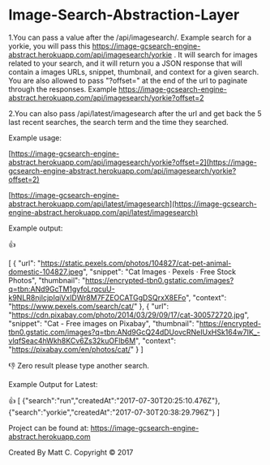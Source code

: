 Image-Search-Abstraction-Layer
==============================

1.You can pass a value after the /api/imagesearch/. Example search for a yorkie, you will pass this https://image-gcsearch-engine-abstract.herokuapp.com/api/imagesearch/yorkie . It will search for images related to your search, and it will return you a JSON response that will contain a images URLs, snippet, thumbnail, and context for a given search. You are also allowed to pass "?offset=" at the end of the url to paginate through the responses. Example https://image-gcsearch-engine-abstract.herokuapp.com/api/imagesearch/yorkie?offset=2

2.You can also pass /api/latest/imagesearch after the url and get back the 5 last recent searches, the search term and the time they searched.

Example usage:

[https://image-gcsearch-engine-abstract.herokuapp.com/api/imagesearch/yorkie?offset=2](https://image-gcsearch-engine-abstract.herokuapp.com/api/imagesearch/yorkie?offset=2)

[https://image-gcsearch-engine-abstract.herokuapp.com/api/latest/imagesearch](https://image-gcsearch-engine-abstract.herokuapp.com/api/latest/imagesearch)

Example output:

:thumbsup: <p>[
    {
        "url": "https://static.pexels.com/photos/104827/cat-pet-animal-domestic-104827.jpeg",
        "snippet": "Cat Images · Pexels · Free Stock Photos",
        "thumbnail": "https://encrypted-tbn0.gstatic.com/images?q=tbn:ANd9GcTM1gyfoLrqcuU-k9NLR8njIcjpIqiVxIDWr8M7FZEOCATGgDSQrxX8EFo",
        "context": "https://www.pexels.com/search/cat/"
    },
    {
        "url": "https://cdn.pixabay.com/photo/2014/03/29/09/17/cat-300572720.jpg",
        "snippet": "Cat - Free images on Pixabay",
        "thumbnail": "https://encrypted-tbn0.gstatic.com/images?q=tbn:ANd9GcQ24dDUovcRNeIUxHSk164w7IK_-vlqfSeac4hWkh8KCv6Zs32kuOFlb6M",
        "context": "https://pixabay.com/en/photos/cat/"
    }
    ]
    </p>

:thumbsdown: Zero result please type another search.

Example Output for Latest:

:thumbsup:
   [
      {"search":"run","createdAt":"2017-07-30T20:25:10.476Z"},
      {"search":"yorkie","createdAt":"2017-07-30T20:38:29.796Z"}
      ]

Project can be found at: https://image-gcsearch-engine-abstract.herokuapp.com

Created By Matt C. Copyright &copy; 2017